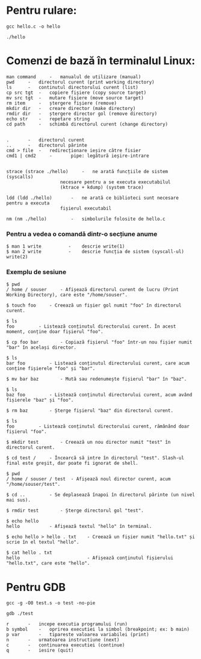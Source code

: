 

# Pentru rulare:

```sh-session
gcc hello.c -o hello
```

```sh-session
./hello
```

# Comenzi de bază în terminalul Linux:
	
	man command 	-	manualul de utilizare (manual)
	pwd		- 	directorul curent (print working directory)
	ls 		-	continutul directorului curent (list)
	cp src tgt	- 	copiere fișiere (copy source target)
	mv src tgt	- 	mutare fișiere (move source target)
	rm item 	- 	ștergere fișiere (remove)
	mkdir dir 	-	creare director (make directory)
	rmdir dir 	-	ștergere director gol (remove directory)
	echo str 	-	repetare string 
	cd path 	-	schimbă directorul curent (change directory)


	. 		-	directorul curent
	.. 		-	directorul părinte
	cmd > file 	-	redirecționare ieșire către fisier
 	cmd1 | cmd2     -       pipe: legătură ieșire-intrare


	strace (strace ./hello)		- 	ne arată funcțiile de sistem (syscalls)
						necesare pentru a se executa executabilul
						(ktrace + kdump) (system trace)
				
	ldd (ldd ./hello)		-	ne arată ce biblioteci sunt necesare pentru a executa
						fișierul executabil
						
	nm (nm ./hello)			-	simbolurile folosite de hello.c
	
### Pentru a vedea o comandă dintr-o secțiune anume

	$ man 1 write          - 	descrie write(1)
 	$ man 2 write          - 	descrie funcția de sistem (syscall-ul) write(2)

### Exemplu de sesiune 

 	$ pwd
	/ home / souser		- Afișează directorul curent de lucru (Print Working Directory), care este "/home/souser".
	
	$ touch foo		- Creează un fișier gol numit "foo" în directorul curent.
	
	$ ls
	foo			- Listează conținutul directorului curent. În acest moment, conține doar fișierul "foo".
	
	$ cp foo bar		- Copiază fișierul "foo" într-un nou fișier numit "bar" în același director.
	
	$ ls
	bar foo			- Listează conținutul directorului curent, care acum conține fișierele "foo" și "bar".
	
	$ mv bar baz		- Mută sau redenumește fișierul "bar" în "baz".
	
	$ ls
	baz foo			- Listează conținutul directorului curent, acum având fișierele "baz" și "foo".
	
	$ rm baz		- Șterge fișierul "baz" din directorul curent.
	
	$ ls
	foo			- Listează conținutul directorului curent, rămânând doar fișierul "foo".
	
	$ mkdir test		- Creează un nou director numit "test" în directorul curent.
	
	$ cd test /		- Încearcă să intre în directorul "test". Slash-ul final este greșit, dar poate fi ignorat de shell.
	
	$ pwd
	/ home / souser / test	- Afișează noul director curent, acum "/home/souser/test".
	
	$ cd ..			- Se deplasează înapoi în directorul părinte (un nivel mai sus).
	
	$ rmdir test		- Șterge directorul gol "test".
	
	$ echo hello
	hello			- Afișează textul "hello" în terminal.
	
	$ echo hello > hello . txt    - Creează un fișier numit "hello.txt" și scrie în el textul "hello".
	
	$ cat hello . txt
	hello                         - Afișează conținutul fișierului "hello.txt", care este "hello".


 
# Pentru GDB

 
```sh-session
gcc -g -O0 test.s -o test -no-pie
```


```sh-session
gdb ./test
```
	
	
	r  		-	incepe executia programului (run)
 	b symbol 	-	oprirea executiei la simbol (breakpoint; ex: b main)
	p var 		-	tipareste valoarea variabilei (print)
	n 		-	urmatoarea instructiune (next)
	c 		-	continuarea executiei (continue)
	q 		-	iesire (quit)

	
			
	
